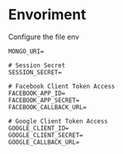 # Envoriment

Configure the file env
```
MONGO_URI=

# Session Secret
SESSION_SECRET=

# Facebook Client Token Access
FACEBOOK_APP_ID=
FACEBOOK_APP_SECRET=
FACEBOOK_CALLBACK_URL=

# Google Client Token Access
GOOGLE_CLIENT_ID=
GOOGLE_CLIENT_SECRET=
GOOGLE_CALLBACK_URL=
```

